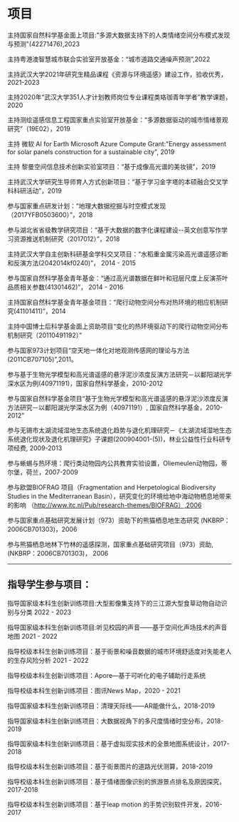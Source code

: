 # 项目
主持国家自然科学基金面上项目:"多源大数据支持下的人类情绪空间分布模式发现与预测"(42271476),2023

主持粤港澳智慧城市联合实验室开放基金：“城市道路交通噪声预测”,2022

主持武汉大学2021年研究生精品课程《资源与环境遥感》建设工作，验收优秀，2021-2023

主持2020年“武汉大学351人才计划教师岗位专业课程类珞珈青年学者”教学课题，2020

主持测绘遥感信息工程国家重点实验室开放基金：“多源数据驱动的城市情绪景观研究”（19E02），2019

主持 微软 AI for Earth Microsoft Azure Compute Grant:"Energy assessment for solar panels construction for a sustainable city", 2019

主持 黎曼空间信息技术创新实验室项目：“基于成像高光谱的美妆镜”，2019

主持武汉大学研究生导师育人方式创新项目：“基于学习金字塔的本硕融合交叉学科科研活动”，2019

参与国家重点研发计划：“地理大数据挖掘与时空模式发现 （2017YFB0503600）”，2018

参与湖北省省级教学研究项目：“基于大数据的数字化课程建设--英文创意写作学习资源推送机制研究（2017012）”，2018

主持武汉大学自主创新科研基金学科交叉项目：“水稻重金属污染高光谱遥感诊断和反演方法(2042014kf0240)”， 2014 - 2015

参与国家自然科学基金青年基金：“通过高光谱数据在鲜叶和冠层尺度上反演茶叶品质相关参数(41301462)”， 2014 - 2016

主持国家自然科学基金青年基金项目：“爬行动物空间分布对热环境的相应机制研究(41101411)”，2014

主持中国博士后科学基金面上资助项目“变化的热环境驱动下的爬行动物空间分布机制研究（20110491192）”

参与国家973计划项目“空天地一体化对地观测传感网的理论与方法(2011CB707105)”,2011。

参与基于生物光学模型和高光谱遥感的悬浮泥沙浓度反演方法研究－以鄱阳湖光学深水区为例(40971191)，国家自然科学基金，2010-2012

参与国家自然科学基金项目“基于生物光学模型和高光谱遥感的悬浮泥沙浓度反演方法研究－以鄱阳湖光学深水区为例（40971191）, 国家自然科学基金，2010-2012”

参与无锡市太湖流域湿地生态系统退化趋势与退化机理研究－《太湖流域湿地生态系统退化现状及退化机理研究》子课题(200904001-(5))，林业公益性行业科研专项经费, 2009-2013

参与蜥蜴与热环境：爬行类动物园内公共教育实验设置，Oliemeulen动物园，蒂尔堡，荷兰，2007-2009

参与欧盟BIOFRAG 项目（Fragmentation and Herpetological Biodiversity Studies in the Mediterranean Basin），研究变化的环境给地中海动物栖息地带来的影响 （http://www.itc.nl/Pub/research-themes/BIOFRAG）,2006

参与国家重点基础研究发展计划（973）资助下的熊猫栖息地生态研究 (NKBRP：2006CB701303)，2006

参与熊猫栖息地林下竹林的遥感探测，国家重点基础研究项目（973）资助, (NKBRP：2006CB701303)， 2006

---

## 指导学生参与项目：  


指导国家级本科生创新训练项目:大型影像集支持下的三江源大型食草动物自动识别与分类 2022 - 2023

指导国家级本科生创新训练项目:听见校园的声音——基于空间化声场技术的声音地图 2021 - 2022

指导校级本科生创新训练项目：基于街景和噪音数据的城市环境舒适度对失能老人的生存风险分析 2021 - 2022

指导校级本科生创新训练项目：Apore—基于可听化的电子辅助行走系统  

指导校级本科生创新训练项目：图讯News Map，2020 - 2021  

指导国家级本科生创新训练项目：清理天际线——AR能做什么，2018-2019  

指导国家级本科生创新训练项目：大数据视角下的多尺度情绪时空分布，2018-2019  

指导国家级本科生创新训练项目：基于虚拟现实技术的全景地图系统设计，2017-2018  

指导校级本科生创新训练项目：基于街景图片的道路光伏测算，2018-2019  

指导校级本科生创新训练项目：基于情绪图像识别的旅游景点排名及原因探究，2017-2018  

指导校级本科生创新训练项目：基于leap motion 的手势识别软件开发，2016-2017  